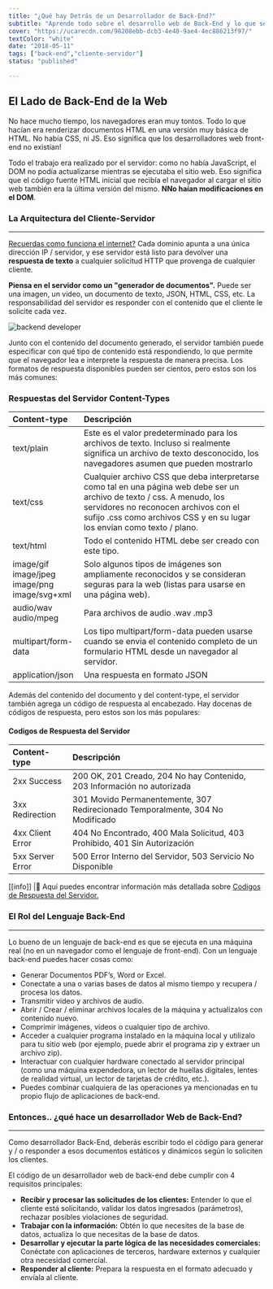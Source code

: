```yaml
---
title: "¿Qué hay Detrás de un Desarrollador de Back-End?"
subtitle: "Aprende todo sobre el desarrollo web de Back-End y lo que se necesita para convertirse en Desarrollador de Back-End"
cover: "https://ucarecdn.com/98208ebb-dcb3-4e40-9ae4-4ec886213f97/"
textColor: "white"
date: "2018-05-11"
tags: ["back-end","cliente-servidor"]
status: "published"

---
```


## El Lado de Back-End de la Web

No hace mucho tiempo, los navegadores eran muy tontos. Todo lo que hacían era renderizar documentos HTML en una versión muy básica de HTML. No había CSS, ni JS. Eso significa que los desarrolladores web front-end no existían!

Todo el trabajo era realizado por el servidor: como no había JavaScript, el DOM no podía actualizarse mientras se ejecutaba el sitio web. Eso significa que el código fuente HTML inicial que recibía el navegador al cargar el sitio web también era la última versión del mismo. **NNo haían modificaciones en el DOM**.

### La Arquitectura del Cliente-Servidor
***

[Recuerdas como funciona el internet?](https://www.youtube.com/watch?v=UiBT3Kj8KBM) Cada dominio apunta a una única dirección IP / servidor, y ese servidor está listo para devolver una **respuesta de texto** a cualquier solicitud HTTP que provenga de cualquier cliente.

**Piensa en el servidor como un "generador de documentos".** Puede ser una imagen, un video, un documento de texto, JSON, HTML, CSS, etc.  La responsabilidad del servidor es responder con el contenido que el cliente le solicite cada vez.

![backend developer](https://ucarecdn.com/2c0000ef-2907-43cb-80ed-2ba4f194b83e/)

Junto con el contenido del documento generado, el servidor también puede especificar con qué tipo de contenido está respondiendo, lo que permite que el navegador lea e interprete la respuesta de manera precisa. Los formatos de respuesta disponibles pueden ser cientos, pero estos son los más comunes:

### Respuestas del Servidor Content-Types

|**Content-type**   |**Descripción**   |
|:------------------|:-----------------|
|text/plain          |Este es el valor predeterminado para los archivos de texto. Incluso si realmente significa un archivo de texto desconocido, los navegadores asumen que pueden mostrarlo    |
|text/css      |Cualquier archivo CSS que deba interpretarse como tal en una página web debe ser un archivo de texto / css. A menudo, los servidores no reconocen archivos con el sufijo .css como archivos CSS y en su lugar los envían como texto / plano.      |
|text/html        |Todo el contenido HTML debe ser creado con este tipo.    |
|image/gif<br>image/jpeg<br>image/png<br>image/svg+xml     |Solo algunos tipos de imágenes son ampliamente reconocidos y se consideran seguras para la web (listas para usarse en una página web).  |
|audio/wav<br>audio/mpeg     |Para archivos de audio .wav .mp3    |
|multipart/form-data     |Los tipo multipart/form-data pueden usarse cuando se envia el contenido completo de un formulario HTML desde un navegador al servidor.    |
|application/json     |Una respuesta en formato JSON    |

Además del contenido del documento y del content-type, el servidor también agrega un código de respuesta al encabezado. Hay docenas de códigos de respuesta, pero estos son los más populares:

#### Codigos de Respuesta del Servidor

|**Content-type**   |**Descripción**   |
|:------------------|:-----------------|
|2xx Success      |200 OK, 201 Creado, 204 No hay Contenido, 203 Información no autorizada  |
|3xx Redirection    |301 Movido Permanentemente, 307 Redirecionado Temporalmente, 304 No Modificado    |
|4xx Client Error    |404 No Encontrado, 400 Mala Solicitud, 403 Prohibido, 401 Sin Autorización    |
|5xx Server Error     |500 Error Interno del Servidor, 503 Servicio No Disponible    |


[[info]]
|:link: Aquí puedes encontrar información más detallada sobre [Codigos de Respuesta del Servidor.](https://www.restapitutorial.com/httpstatuscodes.html)

### El Rol del Lenguaje Back-End
***

Lo bueno de un lenguaje de back-end es que se ejecuta en una máquina real (no en un navegador como el lenguaje de front-end). Con un lenguaje back-end puedes hacer cosas como:

+ Generar Documentos PDF’s, Word or Excel.
+ Conectate a una o varias bases de datos al mismo tiempo y recupera / procesa los datos.
+ Transmitir video y archivos de audio.
+ Abrir / Crear / eliminar archivos locales de la máquina y actualizalos con contenido nuevo.
+ Comprimir imágenes, videos o cualquier tipo de archivo.
+ Acceder a cualquier programa instalado en la máquina local y utilizalo para tu sitio web (por ejemplo, puede abrir el programa zip y extraer un archivo zip).
+ Interactuar con cualquier hardware conectado al servidor principal (como una máquina expendedora, un lector de huellas digitales, lentes de realidad virtual, un lector de tarjetas de crédito, etc.).
+ Puedes combinar cualquiera de las operaciones ya mencionadas en tu propio flujo de aplicaciones de back-end.
  
###  Entonces.. ¿qué hace un desarrollador Web de Back-End?
***

Como desarrollador Back-End, deberás escribir todo el código para generar y / o responder a esos documentos estáticos y dinámicos según lo soliciten los clientes.

El código de un desarrollador web de back-end debe cumplir con 4 requisitos principales:

+ **Recibir y procesar las solicitudes de los clientes:** Entender lo que el cliente está solicitando, validar los datos ingresados (parámetros), rechazar posibles violaciones de seguridad.
+ **Trabajar con la información:** Obtén lo que necesites de la base de datos, actualiza lo que necesitas de la base de datos.
+ **Desarrollar y ejecutar la parte lógica de las necesidades comerciales:** Conéctate con aplicaciones de terceros, hardware externos y cualquier otra necesidad comercial.
+ **Responder al cliente:** Prepara la respuesta en el formato adecuado y envíala al cliente.




